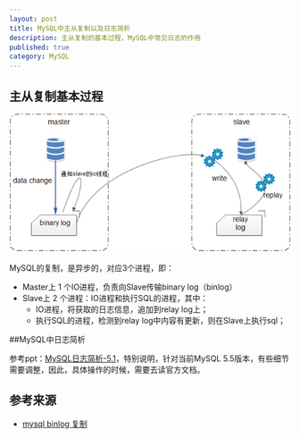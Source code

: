 ```yaml
---
layout: post
title: MySQL中主从复制以及日志简析
description: 主从复制的基本过程，MySQL中常见日志的作用
published: true
category: MySQL
---
```





## 主从复制基本过程



![](/images/mysql-duplicate-and-log/duplicate.png)



MySQL的复制，是异步的，对应3个进程，即：

* Master上 1 个IO进程，负责向Slave传输binary log（binlog）
* Slave上 2 个进程：IO进程和执行SQL的进程，其中：
	* IO进程，将获取的日志信息，追加到relay log上；
	* 执行SQL的进程，检测到relay log中内容有更新，则在Slave上执行sql；


##MySQL中日志简析



参考ppt：[MySQL日志简析-5.1][MySQL日志简析-5.1]，特别说明，针对当前MySQL 5.5版本，有些细节需要调整，因此，具体操作的时候，需要去读官方文档。











## 参考来源

* [mysql binlog 复制][mysql binlog 复制]



















[NingG]:    http://ningg.github.com  "NingG"


[mysql binlog 复制]:			http://blog.csdn.net/arkblue/article/details/39484071
[MySQL日志简析-5.1]:			http://vdisk.weibo.com/s/Cbfky8Pv7vR9S







